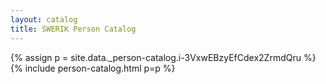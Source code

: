 ```yaml
---
layout: catalog
title: SWERIK Person Catalog
---
```

{% assign p = site.data._person-catalog.i-3VxwEBzyEfCdex2ZrmdQru %}
{% include person-catalog.html p=p %}

